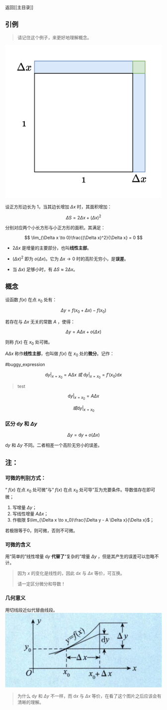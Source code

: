 返回[[主目录]]

## 引例

> 请记住这个例子，来更好地理解概念。

![eg](/assets/derivative_eg.jpg)

设正方形边长为 $1$，当其边长增加 $\Delta x$ 时，其面积增加：

$$
\Delta S = 2\Delta x + (\Delta x)^2
$$

分别对应两个小长方形与小正方形的面积。其满足：

$$
\lim_{\Delta x \to 0}\frac{(\Delta x)^2}{\Delta x} = 0
$$

- $2\Delta x$ 是增量的主要部分，也叫**线性主部**。

- $(\Delta x)^2$ 即为 $o(\Delta x)$。它为 $\Delta x \to 0$ 时的高阶无穷小，是**误差**。

- 当 $\Delta x)$ 足够小时，有 $\Delta S \approx 2\Delta x$。

## 概念

设函数 $f(x)$ 在点 $x_0$ 处有：

$$
\Delta y = f(x_0 + \Delta x)-f(x_0)
$$

若存在与 $\Delta x$ 无关的常数 $A$ ，使得：

$$
\Delta y = A \Delta x + o(\Delta x)
$$

则称 $f(x)$ 在 $x_0$ 处可微。

$A \Delta x$ 称作**线性主部**，也叫做 $f(x)$ 在 $x_0$ 处的**微分**。记作：

#buggy_expression 

$$
\mathrm{d}y|_{x = x_0}=A \Delta x ~ 或 ~ \mathrm{d} y|_{x = x_{0}} = f'(x_0)\mathrm{d}x
$$

> test

$$\mathrm{d}y|_{x = x_0}=A \Delta x $$

$$或 \mathrm{d}y|_{x = x_0}$$

### 区分 $\mathrm{d}y$ 和 $\Delta y$

$$\Delta y = \mathrm{d}y + o(\Delta x)$$

$\mathrm{d}y$ 和 $\Delta y$ 不同。二者相差一个高阶无穷小的误差。

## 注：

### 可微的判别方式：

“ $f(x)$ 在点 $x_0$ 处可微”与“ $f(x)$ 在点 $x_0$ 处可导”互为充要条件。导数值存在即可微；

1. 写增量 $\Delta y$；
2. 写线性增量 $A\Delta x$；
3. 作极限 $\lim_{\Delta x \to x_0}\frac{\Delta y - A \Delta x}{\Delta x}$；

若极限等于0，则可微，否则不可微。

### 可微的含义

用“简单的”线性增量 $\mathrm{d} y$ **代替了**“复杂的”增量 $\Delta y$ ，但是其产生的误差可以忽略不计。

> 因为 $x$ 的变化是线性的，因此 $\mathrm{d} x$ 与 $\Delta x$ 等价，可互换。
> 
> 请一定区分微分和导数！

### 几何意义

用切线段近似代替曲线段。
![geo](/assets/weifen_geo.jpg)

> 为什么 $\mathrm{d} y$ 和 $\Delta y$ 不一样，而 $\mathrm{d} x$ 与 $\Delta x$ 等价，在看了这个图片之后应该会有清晰的理解。